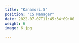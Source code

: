 ```yaml
---
title: "Kanamori.S"
position: "CS Manager"
date: 2022-07-07T11:45:34+09:00
weight: 6
image: 6.jpg

---
```

